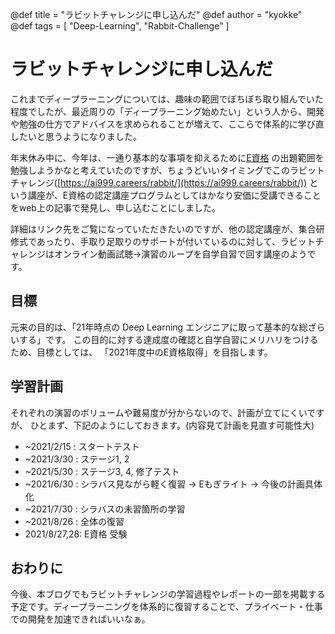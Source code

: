 @def title = "ラビットチャレンジに申し込んだ"
@def author = "kyokke" 
@def tags = [ "Deep-Learning", "Rabbit-Challenge" ]

# ラビットチャレンジに申し込んだ 

これまでディープラーニングについては、趣味の範囲でぼちぼち取り組んでいた程度でしたが、最近周りの「ディープラーニング始めたい」という人から、開発や勉強の仕方でアドバイスを求められることが増えて、ここらで体系的に学び直したいと思うようになりました。

年末休み中に、今年は、一通り基本的な事項を抑えるために[E資格](https://www.jdla.org/certificate/engineer/) の出題範囲を勉強しようかなと考えていたのですが、ちょうどいいタイミングでこのラビットチャレンジ([https://ai999.careers/rabbit/](https://ai999.careers/rabbit/)) という講座が、E資格の認定講座プログラムとしてはかなり安価に受講できることをweb上の記事で発見し、申し込むことにしました。

詳細はリンク先をご覧になっていただきたいのですが、他の認定講座が、集合研修式であったり、手取り足取りのサポートが付いているのに対して、ラビットチャレンジはオンライン動画試聴->演習のループを自学自習で回す講座のようです。

## 目標 

 元来の目的は、「21年時点の Deep Learning エンジニアに取って基本的な総ざらいする」です。
 この目的に対する達成度の確認と自学自習にメリハリをつけるため、目標としては、
 「2021年度中のE資格取得」を目指します。

## 学習計画

それぞれの演習のボリュームや難易度が分からないので、計画が立てにくいですが、
ひとまず、下記のようにしておきます。(内容見て計画を見直す可能性大)

 - ~2021/2/15  : スタートテスト
 - ~2021/3/30  : ステージ1, 2 
 - ~2021/5/30  : ステージ3, 4, 修了テスト 
 - ~2021/6/30  : シラバス見ながら軽く復習 -> Eもぎライト -> 今後の計画具体化 
 - ~2021/7/30  : シラバスの未習箇所の学習 
 - ~2021/8/26  : 全体の復習
 - 2021/8/27,28: E資格 受験 

## おわりに

今後、本ブログでもラビットチャレンジの学習過程やレポートの一部を掲載する予定です。ディープラーニングを体系的に復習することで、プライベート・仕事での開発を加速できればいいなぁ。
